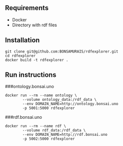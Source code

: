 ## Requirements
- Docker
- Directory with rdf files


## Installation
```
git clone git@github.com:BONSAMURAIS/rdfexplorer.git
cd rdfexplorer
docker build -t rdfexplorer .
```

## Run instructions
###ontology.bonsai.uno
```
docker run --rm --name ontology \
        --volume ontology_data:/rdf_data \
        --env DOMAIN_NAME=http://ontology.bonsai.uno
        -p 5001:5000 rdfexplorer
```
###rdf.bonsai.uno
```
docker run --rm --name rdf \
        --volume rdf_data:/rdf_data \
        --env DOMAIN_NAME=http://rdf.bonsai.uno
        -p 5002:5000 rdfexplorer
```
